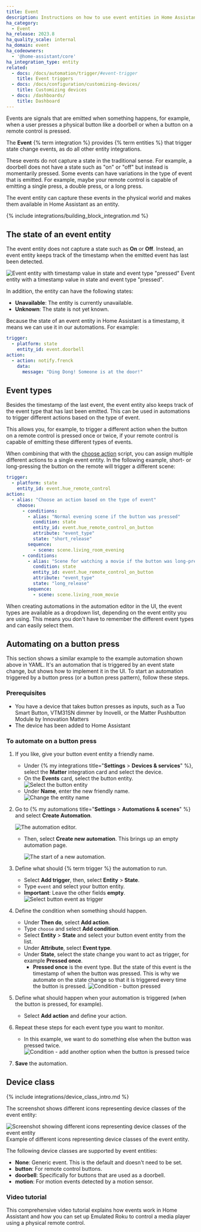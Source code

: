 ```yaml
---
title: Event
description: Instructions on how to use event entities in Home Assistant.
ha_category:
  - Event
ha_release: 2023.8
ha_quality_scale: internal
ha_domain: event
ha_codeowners:
  - '@home-assistant/core'
ha_integration_type: entity
related:
  - docs: /docs/automation/trigger/#event-trigger
    title: Event triggers
  - docs: /docs/configuration/customizing-devices/
    title: Customizing devices
  - docs: /dashboards/
    title: Dashboard
---
```


Events are signals that are emitted when something happens, for example, when a user presses a physical button like a doorbell or when a button on a remote control is pressed.

The **Event** {% term integration %} provides {% term entities %} that trigger state change events, as do all other entity integrations.

These events do not capture a state in the traditional sense. For example, a doorbell does not have a state such as "on" or "off" but instead is momentarily pressed. Some events can have variations in the type of event that is emitted. For example, maybe your remote control is capable of emitting a single press, a double press, or a long press.

The event entity can capture these events in the physical world and makes them available in Home Assistant as an entity.

{% include integrations/building_block_integration.md %}

## The state of an event entity

The event entity does not capture a state such as **On** or **Off**. Instead, an event entity keeps track of the timestamp when the emitted event has last been detected.

<p class='img'>
  <img src='/images/integrations/event/event_timestamp.png' alt='Event entity with timestamp value in state and event type "pressed"'>
  Event entity with a timestamp value in state and event type "pressed".
</p>

In addition, the entity can have the following states:

- **Unavailable**: The entity is currently unavailable.
- **Unknown**: The state is not yet known.

Because the state of an event entity in Home Assistant is a timestamp, it means we can use it in our automations. For example:

```yaml
trigger:
  - platform: state
    entity_id: event.doorbell
action:
  - action: notify.frenck
    data:
      message: "Ding Dong! Someone is at the door!"
```

## Event types

Besides the timestamp of the last event, the event entity also keeps track of the event type that has last been emitted. This can be used in automations to trigger different actions based on the type of event.

This allows you, for example, to trigger a different action when the button on a remote control is pressed once or twice, if your remote control is capable of emitting these different types of events.

When combining that with the [choose action](/docs/scripts/#choose-a-group-of-actions) script, you can assign multiple different actions to a single event entity. In the following example, short- or long-pressing the button on the remote will trigger a different scene:

```yaml
trigger:
  - platform: state
    entity_id: event.hue_remote_control
action:
  - alias: "Choose an action based on the type of event"
    choose:
      - conditions:
        - alias: "Normal evening scene if the button was pressed"
          condition: state
          entity_id: event.hue_remote_control_on_button
          attribute: "event_type"
          state: "short_release"
        sequence:
          - scene: scene.living_room_evening
      - conditions:
        - alias: "Scene for watching a movie if the button was long-pressed"
          condition: state
          entity_id: event.hue_remote_control_on_button
          attribute: "event_type"
          state: "long_release"
        sequence:
          - scene: scene.living_room_movie
```

When creating automations in the automation editor in the UI, the event types are available as a dropdown list, depending on the event entity you are using. This means you don't have to remember the different event types and can easily select them.

## Automating on a button press

This section shows a similar example to the example automation shown above in YAML. It's an automation that is triggered by an event state change, but shows how to implement it in the UI. To start an automation triggered by a button press (or a button press pattern), follow these steps.

### Prerequisites

- You have a device that takes button presses as inputs, such as a Tuo Smart Button, VTM31SN dimmer by Inovelli, or the Matter Pushbutton Module by Innovation Matters
- The device has been added to Home Assistant

### To automate on a button press

1. If you like, give your button event entity a friendly name.
   - Under {% my integrations title="**Settings** > **Devices & services**" %}, select the **Matter** integration card and select the device.
   - On the **Events** card, select the button entity.
     ![Select the button entity](/images/integrations/event/matter_button_event_entity.png)
   - Under **Name**, enter the new friendly name.
     ![Change the entity name](/images/integrations/event/matter_button_rename.png)
2. Go to {% my automations title="**Settings** > **Automations & scenes**" %} and select **Create Automation**.

    ![The automation editor.](/images/getting-started/automation-editor.png)

   - Then, select **Create new automation**. This brings up an empty automation page.

     ![The start of a new automation.](/images/getting-started/new-automation.png)
3. Define what should {% term trigger %} the automation to run.
   - Select **Add trigger**, then, select **Entity** > **State**.
   - Type `event` and select your button entity.
   - **Important**: Leave the other fields **empty**.
     ![Select button event as trigger](/images/integrations/event/matter_trigger_on_button_event.png)
4. Define the condition when something should happen.
   - Under **Then do**, select **Add action**.
   - Type `choose` and select **Add condition**.
   - Select **Entity** > **State** and select your button event entity from the list.
   - Under **Attribute**, select **Event type**.
   - Under **State**, select the state change you want to act as trigger, for example **Pressed once**.
     - **Pressed once** is the event type. But the state of this event is the timestamp of when the button was pressed. This is why we automate on the state change so that it is triggered every time the button is pressed.
     ![Condition - button pressed](/images/integrations/event/matter_condition_button_pressed.png)
5. Define what should happen when your automation is triggered (when the button is pressed, for example).
   - Select **Add action** and define your action.
6. Repeat these steps for each event type you want to monitor.
   - In this example, we want to do something else when the button was pressed twice.
     ![Condition - add another option when the button is pressed twice](/images/integrations/event/matter_button_option_2.png)
7. **Save** the automation.

## Device class

{% include integrations/device_class_intro.md %}

The screenshot shows different icons representing device classes of the event entity:

<p class='img'>
<img src='/images/integrations/event/device_class_event_icons.png' alt='Screenshot showing different icons representing device classes of the event entity' />
Example of different icons representing device classes of the event entity.
</p>

The following device classes are supported by event entities:

- **None**: Generic event. This is the default and doesn't need to be set.
- **button**: For remote control buttons.
- **doorbell**: Specifically for buttons that are used as a doorbell.
- **motion**: For motion events detected by a motion sensor.

### Video tutorial

This comprehensive video tutorial explains how events work in Home Assistant and how you can set up Emulated Roku to control a media player using a physical remote control.

<lite-youtube videoid="nDHh1OjyuMA" videotitle="Event Triggers Unveiled: Control the Home Assistant Media Player with Your Remote Control!" posterquality="maxresdefault"></lite-youtube>

